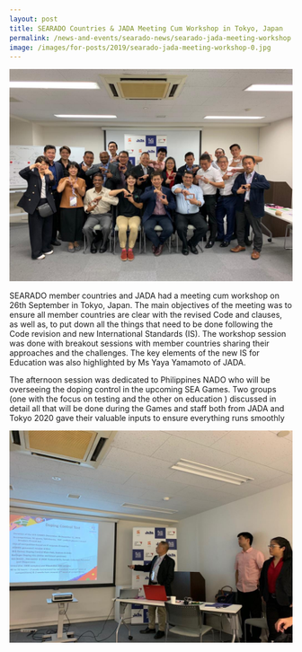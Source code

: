 ```yaml
---
layout: post
title: SEARADO Countries & JADA Meeting Cum Workshop in Tokyo, Japan
permalink: /news-and-events/searado-news/searado-jada-meeting-workshop
image: /images/for-posts/2019/searado-jada-meeting-workshop-0.jpg
---
```

![Group Photo](/images/for-posts/2019/searado-jada-meeting-workshop-0.jpg)

SEARADO member countries and JADA had a meeting cum workshop on 26th September in Tokyo, Japan. The main objectives of the meeting was to ensure all member countries are clear with the revised Code and clauses, as well as, to put down all the things that need to be done following the Code revision and new International Standards (IS). The workshop session was done with breakout sessions with member countries sharing their approaches and the challenges.
The key elements of the new IS for Education was also highlighted by Ms Yaya Yamamoto of JADA.

The afternoon session was dedicated to Philippines NADO who will be overseeing the doping control in the upcoming SEA Games. Two groups (one with the focus on testing and the other on education ) discussed in detail all that will be done during the Games and staff both from JADA and Tokyo 2020 gave their valuable inputs to ensure everything runs smoothly

![Group Photo](/images/for-posts/2019/searado-jada-meeting-workshop-1.jpg)

